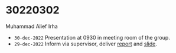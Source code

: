 # 30220302
Muhammad Alief Irha

+ `30-dec-2022` Presentation at 0930 in meeting room of the group.
+ `29-dec-2022` Inform via supervisor, deliver [report](https://osf.io/us7g5) and [slide](https://osf.io/fgwqp).
